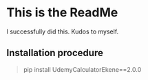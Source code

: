 # This is the ReadMe

I successfully did this. Kudos to myself.

## Installation procedure
>pip install UdemyCalculatorEkene==2.0.0
